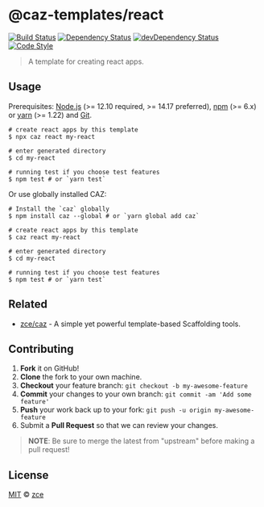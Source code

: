 # @caz-templates/react

[![Build Status][travis-img]][travis-url]
[![Dependency Status][dependency-img]][dependency-url]
[![devDependency Status][devdependency-img]][devdependency-url]
[![Code Style][style-img]][style-url]

> A template for creating react apps.

## Usage

Prerequisites: [Node.js](https://nodejs.org) (>= 12.10 required, >= 14.17 preferred), [npm](https://www.npmjs.com) (>= 6.x) or [yarn](https://yarnpkg.com) (>= 1.22) and [Git](https://git-scm.com).

```shell
# create react apps by this template
$ npx caz react my-react

# enter generated directory
$ cd my-react

# running test if you choose test features
$ npm test # or `yarn test`
```

Or use globally installed CAZ:

```shell
# Install the `caz` globally
$ npm install caz --global # or `yarn global add caz`

# create react apps by this template
$ caz react my-react

# enter generated directory
$ cd my-react

# running test if you choose test features
$ npm test # or `yarn test`
```

## Related

- [zce/caz](https://github.com/zce/caz) - A simple yet powerful template-based Scaffolding tools.

## Contributing

1. **Fork** it on GitHub!
2. **Clone** the fork to your own machine.
3. **Checkout** your feature branch: `git checkout -b my-awesome-feature`
4. **Commit** your changes to your own branch: `git commit -am 'Add some feature'`
5. **Push** your work back up to your fork: `git push -u origin my-awesome-feature`
6. Submit a **Pull Request** so that we can review your changes.

> **NOTE**: Be sure to merge the latest from "upstream" before making a pull request!

## License

[MIT](LICENSE) &copy; [zce](https://zce.me)



[travis-img]: https://img.shields.io/travis/com/caz-templates/react
[travis-url]: https://travis-ci.com/caz-templates/react
[dependency-img]: https://img.shields.io/david/caz-templates/react
[dependency-url]: https://david-dm.org/caz-templates/react
[devdependency-img]: https://img.shields.io/david/dev/caz-templates/react
[devdependency-url]: https://david-dm.org/caz-templates/react?type=dev
[style-img]: https://img.shields.io/badge/code_style-standard-brightgreen
[style-url]: https://standardjs.com
